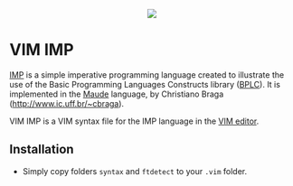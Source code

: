<p align="center">
<img src="../imp.jpg">
</p>

# VIM IMP
[IMP](http://github.com/ChristianoBraga/BPLC/examples/imp) is a simple imperative programming language created to illustrate the use of the Basic Programming Languages Constructs library ([BPLC](http://github.com/ChristianoBraga/BPLC)). 
It is implemented in the [Maude](http://maude.cs.uiuc.edu) language, by Christiano Braga (<http://www.ic.uff.br/~cbraga>).

VIM IMP is a VIM syntax file for the IMP language in the [VIM editor](https://www.vim.org). 

## Installation

* Simply copy folders `syntax` and `ftdetect` to your `.vim` folder.
